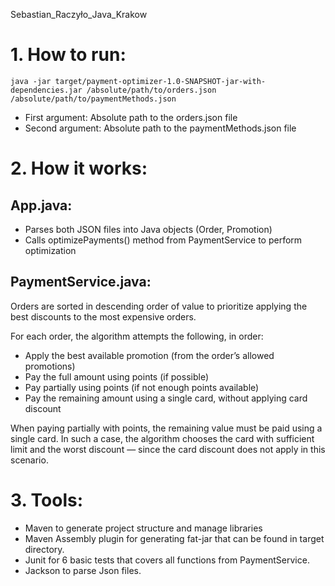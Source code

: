 Sebastian_Raczyło_Java_Krakow
# 1. How to run:
```
java -jar target/payment-optimizer-1.0-SNAPSHOT-jar-with-dependencies.jar /absolute/path/to/orders.json /absolute/path/to/paymentMethods.json
```
- First argument: Absolute path to the orders.json file
- Second argument: Absolute path to the paymentMethods.json file

# 2. How it works:

## App.java:
- Parses both JSON files into Java objects (Order, Promotion)
- Calls optimizePayments() method from PaymentService to perform optimization

## PaymentService.java:
Orders are sorted in descending order of value to prioritize applying the best discounts to the most expensive orders.

For each order, the algorithm attempts the following, in order:
- Apply the best available promotion (from the order’s allowed promotions)
- Pay the full amount using points (if possible)
- Pay partially using points (if not enough points available)
- Pay the remaining amount using a single card, without applying card discount

When paying partially with points, the remaining value must be paid using a single card. In such a case, the algorithm chooses the card with sufficient limit and the worst discount — since the card discount does not apply in this scenario.

# 3. Tools:
- Maven to generate project structure and manage libraries
- Maven Assembly plugin for generating fat-jar that can be found in target directory.
- Junit for 6 basic tests that covers all functions from PaymentService.
- Jackson to parse Json files.
